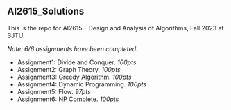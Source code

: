 ## AI2615_Solutions
This is the repo for AI2615 - Design and Analysis of Algorithms, Fall 2023 at SJTU.  

*Note: 6/6 assignments have been completed.*  

- Assignment1: Divide and Conquer. *100pts*
- Assignment2: Graph Theory. *100pts*
- Assignment3: Greedy Algorithm. *100pts*
- Assignment4: Dynamic Programming. *100pts*
- Assignment5: Flow. *97pts*
- Assignment6: NP Complete. *100pts*
